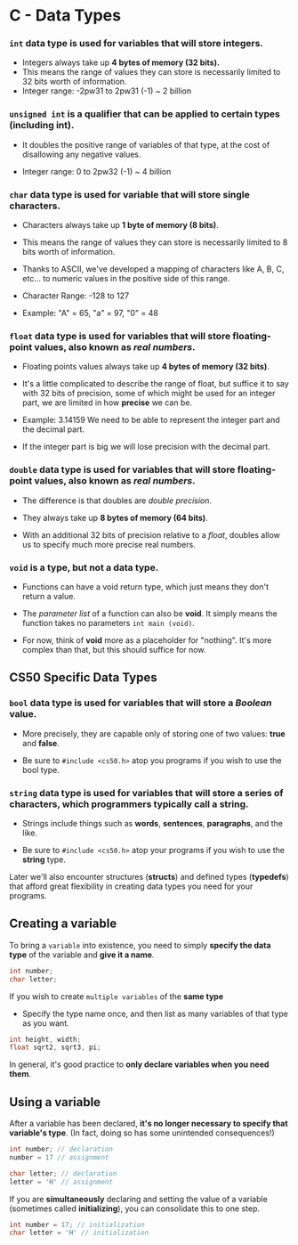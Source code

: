 # C - Data Types
### `int` data type is used for variables that will store integers.

- Integers always take up **4 bytes of memory (32 bits).** 
- This means the range of values they can store is necessarily limited to 32 bits worth of information.
- Integer range: -2pw31 to 2pw31 (-1) ~ 2 billion

### `unsigned int` is a qualifier that can be applied to certain types (including int).

- It doubles the positive range of variables of that type, at the cost of disallowing any negative values.

- Integer range: 0 to 2pw32 (-1) ~ 4 billion

### `char` data type is used for variable that will store single characters.
- Characters always take up **1 byte of memory (8 bits)**.

- This means the range of values they can store is necessarily limited to 8 bits worth of information.

- Thanks to ASCII, we've developed a mapping of characters like A, B, C, etc... to numeric values in the positive side of this range.

- Character Range: -128 to 127

- Example: "A" = 65, "a" = 97, "0" = 48

### `float` data type is used for variables that will store floating-point values, also known as *real numbers*.

- Floating points values always take up **4 bytes of memory (32 bits)**.

- It's a little complicated to describe the range of float, but suffice it to say with 32 bits of precision, some of which might be used for an integer part, we are limited in how **precise** we can be.

- Example: 3.14159 We need to be able to represent the integer part and the decimal part. 
- If the integer part is big we will lose precision with the decimal part.

### `double` data type is used for variables that will store floating-point values, also known as *real numbers*.

- The difference is that doubles are *double precision*.
- They always take up **8 bytes of memory (64 bits)**.

- With an additional 32 bits of precision relative to a *float*, doubles allow us to specify much more precise real numbers.

### `void` is a type, but not a data type.

- Functions can have a void return type, which just means they don't return a value.

- The *parameter list* of a function can also be **void**. It simply means the function takes no parameters `int main (void)`.

- For now, think of **void** more as a placeholder for "nothing". It's more complex than that, but this should suffice for now.

## CS50 Specific Data Types

### `bool` data type is used for variables that will store a *Boolean* value.
- More precisely, they are capable only of storing one of two values: **true** and **false**.

- Be sure to `#include <cs50.h>` atop you programs if you wish to use the bool type.

### `string` data type is used for variables that will store a series of characters, which programmers typically call a **string**.

- Strings include things such as **words**, **sentences**, **paragraphs**, and the like.

- Be sure to `#include <cs50.h>` atop your programs if you wish to use the **string** type.

Later we'll also encounter structures (**structs**) and defined types (**typedefs**) that afford great flexibility in creating data types you need for your programs.

## Creating a variable

To bring a `variable` into existence, you need to simply **specify the data type** of the variable and **give it a name**.

```c
int number;
char letter;
```

If you wish to create `multiple variables` of the **same type**
- Specify the type name once, and then list as many variables of that type as you want.

```c
int height, width;
float sqrt2, sqrt3, pi;
```

In general, it's good practice to **only declare variables when you need them**.

## Using a variable

After a variable has been declared, **it's no longer necessary to specify that variable's type**. (In fact, doing so has some unintended consequences!)

```c
int number; // declaration
number = 17 // assignment

char letter; // declaration
letter = 'H' // assignment
```
If you are **simultaneously** declaring and setting the value of a variable (sometimes called **initializing**), you can consolidate this to one step.

```c
int number = 17; // initialization
char letter = 'H' // initialization
```
